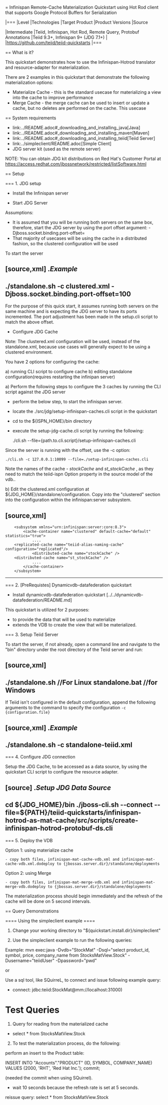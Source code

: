 = Infinispan Remote-Cache Materialization Quickstart using Hot Rod client that supports Google Protocol Buffers for Serialization

|===
|Level |Technologies |Target Product |Product Versions |Source

|Intermediate
|Teiid, Infinispan, Hot Rod, Remote Query, Protobuf Annotations
|Teiid 9.3+, Infinispan 9+ (JDG 7.1+)
|
|https://github.com/teiid/teiid-quickstarts
|===

== What is it?

This quickstart demonstrates how to use the Infinispan-Hotrod translator and resource-adapter for materialization.

There are 2 examples in this quickstart that demonstrate the following materialization options:
*  Materialize Cache - this is the standard usecase for materializing a view into the cache to improve performance
*  Merge Cache - the merge cache can be used to insert or update a cache, but no deletes are performed on the cache.  This usecase  


== System requirements

* link:../README.adoc#_downloading_and_installing_java[Java]
* link:../README.adoc#_downloading_and_installing_maven[Maven]
* link:../README.adoc#_downloading_and_installing_teiid[Teiid Server]
* link:../simpleclient/README.adoc[Simple Client]
* JDG server kit (used as the remote server)

NOTE: You can obtain JDG kit distributions on Red Hat's Customer Portal at https://access.redhat.com/jbossnetwork/restricted/listSoftware.html

== Setup

=== 1. JDG setup

* Install the Infinispan server

* Start JDG Server

Assumptions:
- It is assumed that you will be running both servers on the same box, therefore, start the JDG server by using the port offset argument:  -Djboss.socket.binding.port-offset=
- That majority of usecases will be using the cache in a distributed fashion, so the clustered configuration will be used

To start the server

[source,xml]
.*Example*
----
./standalone.sh -c clustered.xml -Djboss.socket.binding.port-offset=100
----

For the purpose of this quick start, it assumes running both servers on the same machine and is expecting the JDG server to have its ports incremented. The port adjustment has been made in the setup.cli script to match the above offset.


* Configure JDG Cache

Note:  The clustered.xml configuration will be used, instead of the standalone.xml, because use cases will generally expect to be using a clustered environment.

You have 2 options for configuring the cache:
 
a) running CLI script to configure cache
b) editing standalone configuration(requires restarting the infinipan server)

a) Perform the following steps to configure the 3 caches by running the CLI script against the JDG server

-  perform the below step, to start the infinispan server.

-  locate the ./src/jdg/setup-infinispan-caches.cli script in the quickstart
-  cd to the ${ISPN_HOME}/bin directory
-  execute the setup-jdg-cache.cli script by running the following:  

	./cli.sh  --file={path.to.cli.script}/setup-infinispan-caches.cli

Since the server is running with the offset, use the -c option:

	./cli.sh -c 127.0.0.1:10099 --file=./setup-infinispan-caches.cli
	 

Note the names of the cache - _stockCache_ and _st_stockCache_ , as they need to match the teiid-ispn Option property in the source model of the vdb..


b) Edit the clustered.xml configuration at ${JDG_HOME}/standalone/configuration.   Copy into the "clustered" section into the configuration  within the infinispan:server subsystem.

[source,xml]
----
        <subsystem xmlns="urn:infinispan:server:core:8.3">
            <cache-container name="clustered" default-cache="default" statistics="true">
                .... 
 		<replicated-cache name="teiid-alias-naming-cache" configuration="replicated"/>
                <distributed-cache name="stockCache" />
		<distributed-cache name="st_stockCache" />
                ....
            </cache-container>
        </subsystem>
----

=== 2. [PreRequistes] Dynamicvdb-datafederation quickstart

*  Install dynamicvdb-datafederation quickstart [../../dynamicvdb-datafederation/README.md]

This quickstart is utilized for 2 purposes:
-  to provide the data that will be used to materialize
-  extends the VDB to create the view that will be materialized.
 
=== 3.  Setup Teiid Server


To start the server, if not already, open a command line and navigate to the "bin" directory under the root directory of the Teiid server and run:

[source,xml]
----
./standalone.sh //For Linux
standalone.bat //for Windows
----

If Teiid isn't configured in the default configuration, append the following arguments to the command to specify the configuration `-c {configuration.file}`

[source,xml]
.*Example*
----
./standalone.sh -c standalone-teiid.xml
----

=== 4. Configure JDG connection


Setup the JDG Cache, to be accessed as a data source, by using the quickstart CLI script to configure the resource adapter. 

[source]
.*Setup JDG Data Source*
----
cd $\{JDG_HOME}/bin
./jboss-cli.sh --connect --file=${PATH}/teiid-quickstarts/infinispan-hotrod-as-mat-cache/src/scripts/create-infinispan-hotrod-protobuf-ds.cli
----


=== 5. Deploy the VDB

Option 1: using materialize cache

	- copy both files, infinispan-mat-cache-vdb.xml and infinispan-mat-cache-vdb.xml.dodeploy to {jbossas.server.dir}/standalone/deployments	

Option 2: using Merge

	- copy both files, infinispan-mat-merge-vdb.xml and infinispan-mat-merge-vdb.dodeploy to {jbossas.server.dir}/standalone/deployments	


The materialization process should begin immediately and the refresh of the cache will be done on 5 second intervals.
	


== Query Demonstrations

==== Using the simpleclient example ====

1) Change your working directory to "${quickstart.install.dir}/simpleclient"

2) Use the simpleclient example to run the following queries:

Example: mvn exec:java -Dvdb="StockMat" -Dsql="select product_id, symbol, price, company_name from StocksMatView.Stock" -Dusername="teiidUser" -Dpassword="pwd"

or 

Use a sql tool, like SQuirreL, to connect and issue following example query:

-  connect:  jdbc:teiid:StockMat@mm://localhost:31000)

# Test Queries

1.  Query for reading from the materialized cache

*  select * from StocksMatView.Stock


2.  To test the materialization process, do the following:

perform an insert to the Product table:

INSERT INTO "Accounts"."PRODUCT" (ID, SYMBOL, COMPANY_NAME) VALUES (2000, 'RHT', 'Red Hat Inc.');
commit;

(needed the commit when using SQuirrel).

*  wait 10 seconds because the refresh rate is set at 5 seconds.

reissue query:  select * from StocksMatView.Stock
